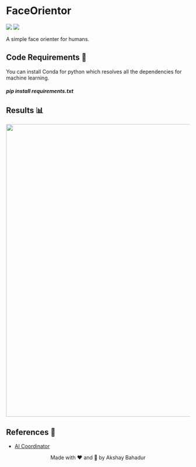 # FaceOrientor
[![](https://img.shields.io/github/license/sourcerer-io/hall-of-fame.svg?colorB=ff0000)](https://github.com/akshaybahadur21/Autopilot/blob/master/LICENSE.txt)  [![](https://img.shields.io/badge/Akshay-Bahadur-brightgreen.svg?colorB=ff0000)](https://akshaybahadur.com)

A simple face orienter for humans.

## Code Requirements 🦄
You can install Conda for python which resolves all the dependencies for machine learning.

##### pip install requirements.txt

## Results 📊
<div align="center">
<img src="https://github.com/akshaybahadur21/BLOB/blob/master/face_orient.gif" width=800>
</div>

## References 🔱
 
 -  [AI Coordinator](https://github.com/ai-coodinator/Face_orientation)

<div align="center">
Made with ❤️ and 🦙 by Akshay Bahadur
</div>
